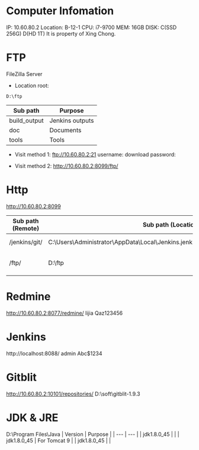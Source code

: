 # Computer Infomation
IP: 10.60.80.2
Location: B-12-1
CPU: i7-9700
MEM: 16GB
DISK: C(SSD 256G) D(HD 1T)
It is property of Xing Chong.

# FTP
FileZilla Server

* Location root:
```shell
D:\ftp
```
|   Sub path   |     Purpose     |
| ------------ | --------------- |
| build_output | Jenkins outputs |
| doc          | Documents       |
| tools        | Tools           |

* Visit method 1:
ftp://10.60.80.2:21
username: download
password: 

* Visit method 2:
http://10.60.80.2:8099/ftp/

# Http 
http://10.60.80.2:8099

| Sub path (Remote) |                                 Sub path (Location)                                 |           Purpose           |
| ----------------- | ----------------------------------------------------------------------------------- | --------------------------- |
| /jenkins/git/     | C:\Users\Administrator\AppData\Local\Jenkins\.jenkins\workspace\build_demo1_andorid | git repository              |
| /ftp/             | D:\ftp                                                                              | download ftp files via http |

# Redmine
http://10.60.80.2:8077/redmine/
lijia
Qaz123456

# Jenkins
http://localhost:8088/
admin
Abc$1234

# Gitblit
http://10.60.80.2:10101/repositories/
D:\soft\gitblit-1.9.3

# JDK & JRE
D:\Program Files\Java
| Version    | Purpose    |
| --- | --- |
| jdk1.8.0_45    |     |
| jdk1.8.0_45    |  For Tomcat 9   |
| jdk1.8.0_45    |     |